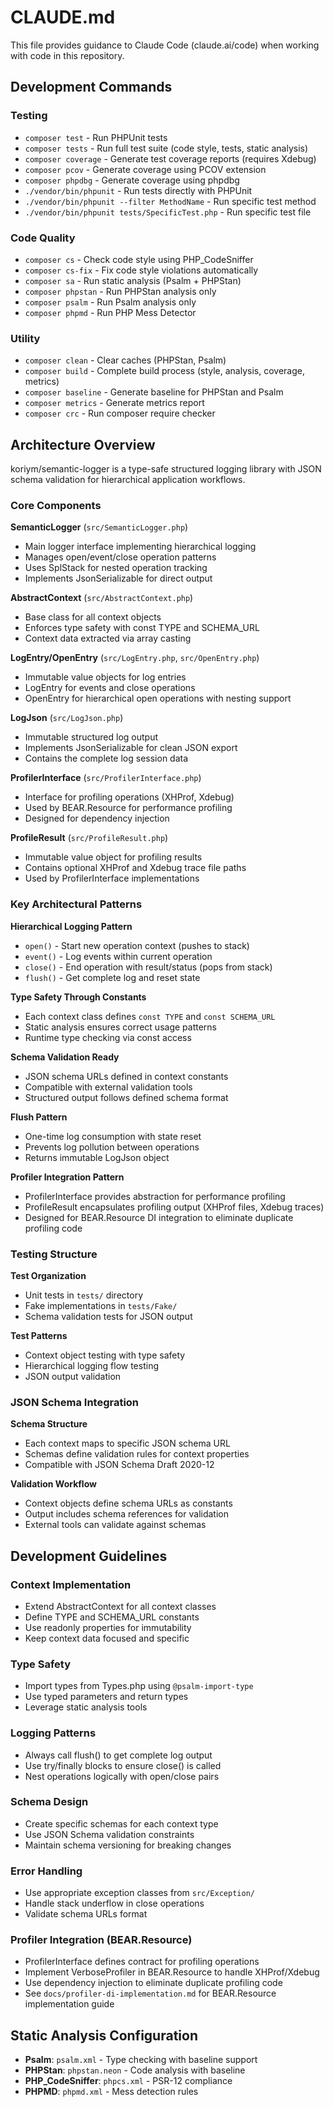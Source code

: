 # CLAUDE.md

This file provides guidance to Claude Code (claude.ai/code) when working with code in this repository.

## Development Commands

### Testing
- `composer test` - Run PHPUnit tests
- `composer tests` - Run full test suite (code style, tests, static analysis)
- `composer coverage` - Generate test coverage reports (requires Xdebug)
- `composer pcov` - Generate coverage using PCOV extension
- `composer phpdbg` - Generate coverage using phpdbg
- `./vendor/bin/phpunit` - Run tests directly with PHPUnit
- `./vendor/bin/phpunit --filter MethodName` - Run specific test method
- `./vendor/bin/phpunit tests/SpecificTest.php` - Run specific test file

### Code Quality
- `composer cs` - Check code style using PHP_CodeSniffer
- `composer cs-fix` - Fix code style violations automatically
- `composer sa` - Run static analysis (Psalm + PHPStan)
- `composer phpstan` - Run PHPStan analysis only
- `composer psalm` - Run Psalm analysis only
- `composer phpmd` - Run PHP Mess Detector

### Utility
- `composer clean` - Clear caches (PHPStan, Psalm)
- `composer build` - Complete build process (style, analysis, coverage, metrics)
- `composer baseline` - Generate baseline for PHPStan and Psalm
- `composer metrics` - Generate metrics report
- `composer crc` - Run composer require checker

## Architecture Overview

koriym/semantic-logger is a type-safe structured logging library with JSON schema validation for hierarchical application workflows.

### Core Components

**SemanticLogger** (`src/SemanticLogger.php`)
- Main logger interface implementing hierarchical logging
- Manages open/event/close operation patterns
- Uses SplStack for nested operation tracking
- Implements JsonSerializable for direct output

**AbstractContext** (`src/AbstractContext.php`)
- Base class for all context objects
- Enforces type safety with const TYPE and SCHEMA_URL
- Context data extracted via array casting

**LogEntry/OpenEntry** (`src/LogEntry.php`, `src/OpenEntry.php`)
- Immutable value objects for log entries
- LogEntry for events and close operations
- OpenEntry for hierarchical open operations with nesting support

**LogJson** (`src/LogJson.php`)
- Immutable structured log output
- Implements JsonSerializable for clean JSON export
- Contains the complete log session data

**ProfilerInterface** (`src/ProfilerInterface.php`)
- Interface for profiling operations (XHProf, Xdebug)
- Used by BEAR.Resource for performance profiling
- Designed for dependency injection

**ProfileResult** (`src/ProfileResult.php`)
- Immutable value object for profiling results
- Contains optional XHProf and Xdebug trace file paths
- Used by ProfilerInterface implementations

### Key Architectural Patterns

**Hierarchical Logging Pattern**
- `open()` - Start new operation context (pushes to stack)
- `event()` - Log events within current operation
- `close()` - End operation with result/status (pops from stack)
- `flush()` - Get complete log and reset state

**Type Safety Through Constants**
- Each context class defines `const TYPE` and `const SCHEMA_URL`
- Static analysis ensures correct usage patterns
- Runtime type checking via const access

**Schema Validation Ready**
- JSON schema URLs defined in context constants
- Compatible with external validation tools
- Structured output follows defined schema format

**Flush Pattern**
- One-time log consumption with state reset
- Prevents log pollution between operations
- Returns immutable LogJson object

**Profiler Integration Pattern**
- ProfilerInterface provides abstraction for performance profiling
- ProfileResult encapsulates profiling output (XHProf files, Xdebug traces)
- Designed for BEAR.Resource DI integration to eliminate duplicate profiling code

### Testing Structure

**Test Organization**
- Unit tests in `tests/` directory
- Fake implementations in `tests/Fake/`
- Schema validation tests for JSON output

**Test Patterns**
- Context object testing with type safety
- Hierarchical logging flow testing
- JSON output validation

### JSON Schema Integration

**Schema Structure**
- Each context maps to specific JSON schema URL
- Schemas define validation rules for context properties
- Compatible with JSON Schema Draft 2020-12

**Validation Workflow**
- Context objects define schema URLs as constants
- Output includes schema references for validation
- External tools can validate against schemas

## Development Guidelines

### Context Implementation
- Extend AbstractContext for all context classes
- Define TYPE and SCHEMA_URL constants
- Use readonly properties for immutability
- Keep context data focused and specific

### Type Safety
- Import types from Types.php using `@psalm-import-type`
- Use typed parameters and return types
- Leverage static analysis tools

### Logging Patterns
- Always call flush() to get complete log output
- Use try/finally blocks to ensure close() is called
- Nest operations logically with open/close pairs

### Schema Design
- Create specific schemas for each context type
- Use JSON Schema validation constraints
- Maintain schema versioning for breaking changes

### Error Handling
- Use appropriate exception classes from `src/Exception/`
- Handle stack underflow in close operations
- Validate schema URLs format

### Profiler Integration (BEAR.Resource)
- ProfilerInterface defines contract for profiling operations
- Implement VerboseProfiler in BEAR.Resource to handle XHProf/Xdebug
- Use dependency injection to eliminate duplicate profiling code
- See `docs/profiler-di-implementation.md` for BEAR.Resource implementation guide

## Static Analysis Configuration

- **Psalm**: `psalm.xml` - Type checking with baseline support
- **PHPStan**: `phpstan.neon` - Code analysis with baseline
- **PHP_CodeSniffer**: `phpcs.xml` - PSR-12 compliance
- **PHPMD**: `phpmd.xml` - Mess detection rules
